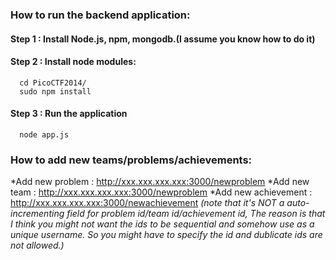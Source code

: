 ### How to run the backend application:
#### Step 1 : Install Node.js, npm, mongodb.(I assume you know how to do it)
#### Step 2 : Install node modules:
      cd PicoCTF2014/
      sudo npm install
#### Step 3 : Run the application
      node app.js
      
### How to add new teams/problems/achievements:
*Add new problem : http://xxx.xxx.xxx.xxx:3000/newproblem
*Add new team : http://xxx.xxx.xxx.xxx:3000/newproblem
*Add new achievement : http://xxx.xxx.xxx.xxx:3000/newachievement
*(note that it's NOT a auto-incrementing field for problem id/team id/achievement id, The reason is that I think you might not want the ids to be sequential and somehow use as a unique username. So you might have to specify the id and dublicate ids are not allowed.)*

